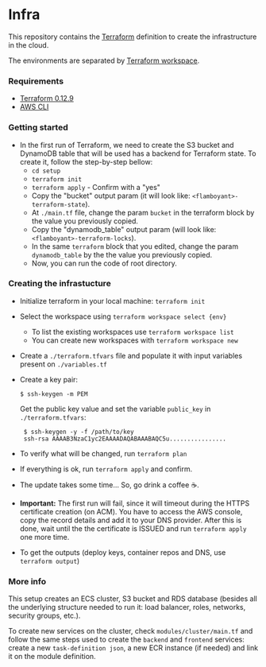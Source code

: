 # Infra

This repository contains the [Terraform](https://terraform.io) definition to create the
infrastructure in the cloud.

The environments are separated by [Terraform workspace](https://www.terraform.io/docs/state/workspaces.html).

### Requirements

- [Terraform 0.12.9](https://releases.hashicorp.com/terraform/0.12.9/terraform_0.12.9_darwin_amd64.zip)
- [AWS CLI](https://docs.aws.amazon.com/cli/latest/userguide/cli-chap-install.html)

### Getting started

- In the first run of Terraform, we need to create the S3 bucket and DynamoDB table
  that will be used has a backend for Terraform state. To create it, follow the
  step-by-step bellow:
  - `cd setup`
  - `terraform init`
  - `terraform apply` - Confirm with a "yes"
  - Copy the "bucket" output param (it will look like:
    `<flamboyant>-terraform-state`).
  - At `./main.tf` file, change the param `bucket` in the terraform block by the
    value you previously copied.
  - Copy the "dynamodb_table" output param (will look like:
    `<flamboyant>-terraform-locks`).
  - In the same `terraform` block that you edited, change the param `dynamodb_table`
    by the the value you previously copied.
  - Now, you can run the code of root directory.

### Creating the infrastucture

- Initialize terraform in your local machine: `terraform init`
- Select the workspace using `terraform workspace select {env}`
  - To list the existing workspaces use `terraform workspace list`
  - You can create new workspaces with `terraform workspace new`
- Create a `./terraform.tfvars` file and populate it with input variables present on
  `./variables.tf`
- Create a key pair:

  ```
  $ ssh-keygen -m PEM
  ```

  Get the public key value and set the variable `public_key` in `./terraform.tfvars`:

  ```
   $ ssh-keygen -y -f /path/to/key
   ssh-rsa AAAAB3NzaC1yc2EAAAADAQABAAABAQC5u................
  ```

- To verify what will be changed, run `terraform plan`
- If everything is ok, run `terraform apply` and confirm.
- The update takes some time... So, go drink a coffee ☕️.
- **Important:** The first run will fail, since it will timeout during the HTTPS
  certificate creation (on ACM). You have to access the AWS console, copy the record
  details and add it to your DNS provider. After this is done, wait until the the
  certificate is ISSUED and run `terraform apply` one more time.
- To get the outputs (deploy keys, container repos and DNS, use `terraform output`)

### More info

This setup creates an ECS cluster, S3 bucket and RDS database (besides all the
underlying structure needed to run it: load balancer, roles, networks, security
groups, etc.).

To create new services on the cluster, check `modules/cluster/main.tf` and follow the
same steps used to create the `backend` and `frontend` services: create a new
`task-definition json`, a new ECR instance (if needed) and link it on the module
definition.

